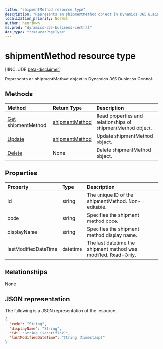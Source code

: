 ```yaml
---
title: "shipmentMethod resource type"
description: "Represents an shipmentMethod object in Dynamics 365 Business Central."
localization_priority: Normal
author: henrikwh
ms.prod: "dynamics-365-business-central"
doc_type: "resourcePageType"
---
```


# shipmentMethod resource type

[!INCLUDE [beta-disclaimer](../../includes/beta-disclaimer.md)]

Represents an shipmentMethod object in Dynamics 365 Business Central.

## Methods

| Method       | Return Type | Description |
|:-------------|:------------|:------------|
| [Get shipmentMethod](../api/dynamics-shipmentmethod-get.md) | [shipmentMethod](dynamics-shipmentmethod.md) | Read properties and relationships of shipmentMethod object. |
| [Update](../api/dynamics-shipmentmethod-update.md) | [shipmentMethod](dynamics-shipmentmethod.md) | Update shipmentMethod object. |
| [Delete](../api/dynamics-shipmentmethod-delete.md) | None | Delete shipmentMethod object. |

## Properties

| Property     | Type        | Description |
|:-------------|:------------|:------------|
|id|string|The unique ID of the shipmentMethod. Non-editable.|
|code|string|Specifies the shipment method code.|
|displayName|string|Specifies the shipment method display name.|
|lastModifiedDateTime|datetime|The last datetime the shipment method was modified. Read-Only.|  

## Relationships

None

## JSON representation

The following is a JSON representation of the resource.

<!-- {
  "blockType": "resource",
  "optionalProperties": [

  ],
  "@odata.type": "microsoft.graph.shipmentMethod",
  "baseType": "",
  "keyProperty": "id"
}-->

```json
{
  "code": "String",
  "displayName": "String",
  "id": "String (identifier)",
  "lastModifiedDateTime": "String (timestamp)"
}
```

<!-- uuid: 16cd6b66-4b1a-43a1-adaf-3a886856ed98
2019-02-04 14:57:30 UTC -->
<!-- {
  "type": "#page.annotation",
  "description": "shipmentMethod resource",
  "keywords": "",
  "section": "documentation",
  "tocPath": ""
}-->